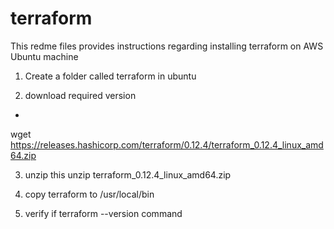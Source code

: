 # terraform
This redme files provides instructions regarding installing terraform on AWS Ubuntu machine

1. Create a folder called terraform in ubuntu 

2. download required version 
  - 
 wget https://releases.hashicorp.com/terraform/0.12.4/terraform_0.12.4_linux_amd64.zip
 
 3. unzip this 
  unzip terraform_0.12.4_linux_amd64.zip
  
 4. copy terraform to /usr/local/bin
 
 5. verify if terraform --version command 
 
 
